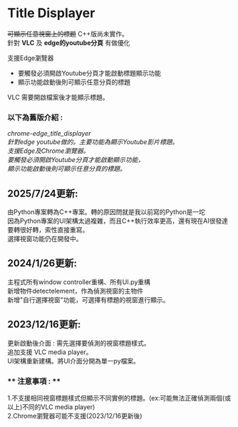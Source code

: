 # Title Displayer 
~~可顯示任意視窗上的標題~~ C++版尚未實作。  
針對 **VLC** 及 **edge的youtube分頁** 有做優化

支援Edge瀏覽器
- 要觸發必須開啟Youtube分頁才能啟動標題顯示功能  
- 顯示功能啟動後則可顯示任意分頁的標題

VLC 需要開啟檔案後才能顯示標題。

### 以下為舊版介紹 :  
*chrome-edge_title_displayer  
針對edge youtube做的。主要功能為顯示Youtube影片標題。  
支援Edge及Chrome瀏覽器。  
要觸發必須開啟Youtube分頁才能啟動顯示功能，  
顯示功能啟動後則可顯示任意分頁的標題。*

## 2025/7/24更新:
由Python專案轉為C\++專案。轉的原因問就是我以前寫的Python是一坨  
因為Python專案的UI架構太過複雜，而且C\++執行效率更高，還有現在AI很發達要轉很好轉，索性直接重寫。  
選擇視窗功能仍在開發中。

## 2024/1/26更新:
主程式所有window controller重構、所有UI.py重構  
新增物件detectelement，作為偵測視窗的主物件  
新增"自行選擇視窗"功能，可選擇有標題的視窗進行顯示。

## 2023/12/16更新:
更新啟動後介面 : 需先選擇要偵測的視窗標題樣式。  
追加支援 VLC media player。  
UI架構重新建構。將UI介面分開為單一py檔案。

### ** 注意事項 : **
1.不支援相同視窗標題樣式但顯示不同實例的標題。(ex:可能無法正確偵測兩個(或以上)不同的VLC media player)  
2.Chrome瀏覽器可能不支援(2023/12/16更新後)